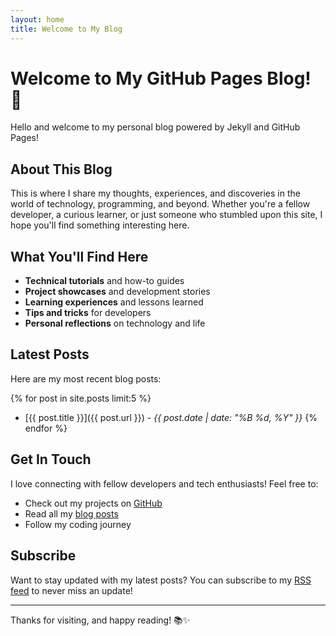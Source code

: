 ```yaml
---
layout: home
title: Welcome to My Blog
---
```


# Welcome to My GitHub Pages Blog! 🎉

Hello and welcome to my personal blog powered by Jekyll and GitHub Pages!

## About This Blog

This is where I share my thoughts, experiences, and discoveries in the world of technology, programming, and beyond. Whether you're a fellow developer, a curious learner, or just someone who stumbled upon this site, I hope you'll find something interesting here.

## What You'll Find Here

- **Technical tutorials** and how-to guides
- **Project showcases** and development stories
- **Learning experiences** and lessons learned
- **Tips and tricks** for developers
- **Personal reflections** on technology and life

## Latest Posts

Here are my most recent blog posts:

{% for post in site.posts limit:5 %}
- [{{ post.title }}]({{ post.url }}) - *{{ post.date | date: "%B %d, %Y" }}*
{% endfor %}

## Get In Touch

I love connecting with fellow developers and tech enthusiasts! Feel free to:

- Check out my projects on [GitHub](https://github.com/najibu-app)
- Read all my [blog posts](/posts/)
- Follow my coding journey

## Subscribe

Want to stay updated with my latest posts? You can subscribe to my [RSS feed](/feed.xml) to never miss an update!

---

Thanks for visiting, and happy reading! 📚✨